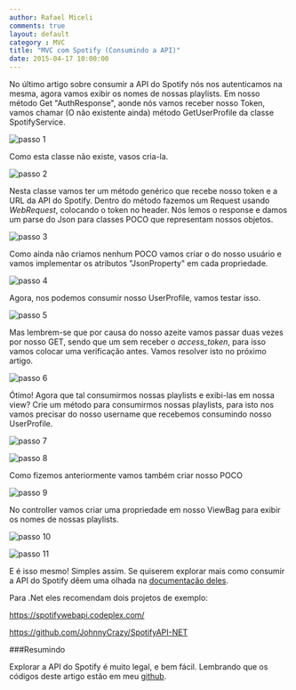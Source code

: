 ```yaml
---
author: Rafael Miceli
comments: true
layout: default
category : MVC
title: "MVC com Spotify (Consumindo a API)"
date: 2015-04-17 10:00:00
---
```



No último artigo sobre consumir a API do Spotify nós nos autenticamos na mesma, agora vamos exibir os nomes de nossas playlists. 
Em nosso método Get "AuthResponse", aonde nós vamos receber nosso Token, vamos chamar (O não existente ainda) método GetUserProfile da classe SpotifyService. 

![passo 1](http://rafael-miceli.com.br/ico/MVC-com-Spotify-Consumindo-a-Api/passo1.png)

Como esta classe não existe, vasos cria-la. 

![passo 2](http://rafael-miceli.com.br/ico/MVC-com-Spotify-Consumindo-a-Api/passo2.png)

Nesta classe vamos ter um método genérico que recebe nosso token e a URL da API do Spotify. 
Dentro do método fazemos um Request usando *WebRequest*, colocando o token no header. 
Nós lemos o response e damos um parse do Json para classes POCO que representam nossos objetos. 

![passo 3](http://rafael-miceli.com.br/ico/MVC-com-Spotify-Consumindo-a-Api/passo3.png)

Como ainda não criamos nenhum POCO vamos criar o do nosso usuário e vamos implementar os atributos "JsonProperty" em cada propriedade. 

![passo 4](http://rafael-miceli.com.br/ico/MVC-com-Spotify-Consumindo-a-Api/passo4.png)

Agora, nos podemos consumir nosso UserProfile, vamos testar isso. 

![passo 5](http://rafael-miceli.com.br/ico/MVC-com-Spotify-Consumindo-a-Api/passo5.png)

Mas lembrem-se que por causa do nosso azeite vamos passar duas vezes por nosso GET, sendo que um sem receber o *access_token*, para isso vamos colocar uma verificação antes.
Vamos resolver isto no próximo artigo.

![passo 6](http://rafael-miceli.com.br/ico/MVC-com-Spotify-Consumindo-a-Api/passo6.png)

Ótimo! Agora que tal consumirmos nossas playlists e exibi-las em nossa view? 
Crie um método para consumirmos nossas playlists, para isto nos vamos precisar do nosso username que recebemos consumindo nosso UserProfile. 

![passo 7](http://rafael-miceli.com.br/ico/MVC-com-Spotify-Consumindo-a-Api/passo7.png)

![passo 8](http://rafael-miceli.com.br/ico/MVC-com-Spotify-Consumindo-a-Api/passo8.png)

Como fizemos anteriormente vamos também criar nosso POCO 

![passo 9](http://rafael-miceli.com.br/ico/MVC-com-Spotify-Consumindo-a-Api/passo9.png)

No controller vamos criar uma propriedade em nosso ViewBag para exibir os nomes de nossas playlists. 

![passo 10](http://rafael-miceli.com.br/ico/MVC-com-Spotify-Consumindo-a-Api/passo10.png)

![passo 11](http://rafael-miceli.com.br/ico/MVC-com-Spotify-Consumindo-a-Api/passo11.png)

E é isso mesmo! Simples assim. 
Se quiserem explorar mais como consumir a API do Spotify dêem uma olhada na [documentação deles](https://developer.spotify.com/web-api/user-guide/).  

Para .Net eles recomendam dois projetos de exemplo: 

https://spotifywebapi.codeplex.com/

https://github.com/JohnnyCrazy/SpotifyAPI-NET 

###Resumindo 

Explorar a API do Spotify é muito legal, e bem fácil. 
Lembrando que os códigos deste artigo estão em meu [github](https://github.com/Rafael-Miceli/Blog-Codes/tree/master/IdeiasComAzeite/SpotifyApiConsumer/SpotifyConsumer).  
